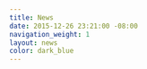 ```yaml
---
title: News
date: 2015-12-26 23:21:00 -08:00
navigation_weight: 1
layout: news
color: dark_blue
---
```



